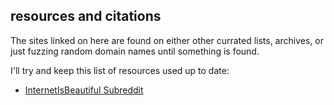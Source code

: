 ## resources and citations

The sites linked on here are found on either other currated lists, 
archives, or just fuzzing random domain names until something is found.

I'll try and keep this list of resources used up to date:

- [InternetIsBeautiful Subreddit](https://www.reddit.com/r/InternetIsBeautiful/)
